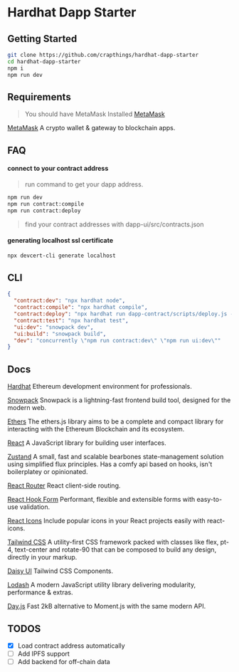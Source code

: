 # Hardhat Dapp Starter

## Getting Started

```bash
git clone https://github.com/crapthings/hardhat-dapp-starter
cd hardhat-dapp-starter
npm i
npm run dev
```

## Requirements

> You should have MetaMask Installed [MetaMask](https://chrome.google.com/webstore/detail/metamask/nkbihfbeogaeaoehlefnkodbefgpgknn)

[MetaMask](https://metamask.io/) A crypto wallet & gateway to blockchain apps.

## FAQ

#### connect to your contract address

> run command to get your dapp address.

```bash
npm run dev
npm run contract:compile
npm run contract:deploy
```

> find your contract addresses with dapp-ui/src/contracts.json

#### generating localhost ssl certificate

```bash
npx devcert-cli generate localhost
```

## CLI

```json
{
  "contract:dev": "npx hardhat node",
  "contract:compile": "npx hardhat compile",
  "contract:deploy": "npx hardhat run dapp-contract/scripts/deploy.js --network localhost",
  "contract:test": "npx hardhat test",
  "ui:dev": "snowpack dev",
  "ui:build": "snowpack build",
  "dev": "concurrently \"npm run contract:dev\" \"npm run ui:dev\""
}
```

## Docs

[Hardhat](https://hardhat.org/) Ethereum development environment for professionals.

[Snowpack](https://www.snowpack.dev/) Snowpack is a lightning-fast frontend build tool, designed for the modern web.

[Ethers](https://docs.ethers.io/) The ethers.js library aims to be a complete and compact library for interacting with the Ethereum Blockchain and its ecosystem.

[React](https://reactjs.org/) A JavaScript library for building user interfaces.

[Zustand](https://github.com/pmndrs/zustand/) A small, fast and scalable bearbones state-management solution using simplified flux principles. Has a comfy api based on hooks, isn't boilerplatey or opinionated.

[React Router](https://reactrouter.com/) React client-side routing.

[React Hook Form](https://www.react-hook-form.com/) Performant, flexible and extensible forms with easy-to-use validation.

[React Icons](https://react-icons.github.io/react-icons/) Include popular icons in your React projects easily with react-icons.

[Tailwind CSS](https://tailwindcss.com/) A utility-first CSS framework packed with classes like flex, pt-4, text-center and rotate-90 that can be composed to build any design, directly in your markup.

[Daisy UI](https://daisyui.com/) Tailwind CSS Components.

[Lodash](https://lodash.com/) A modern JavaScript utility library delivering modularity, performance & extras.

[Day.js](https://day.js.org/) Fast 2kB alternative to Moment.js with the same modern API.

## TODOS

- [x] Load contract address automatically
- [ ] Add IPFS support
- [ ] Add backend for off-chain data
